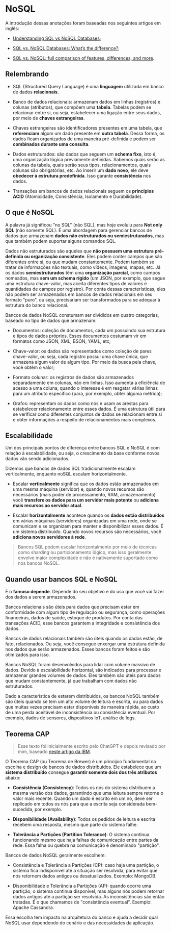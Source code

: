 # NoSQL

A introdução dessas anotações foram baseadas nos seguintes artigos em inglês:

- [Understanding SQL vs NoSQL Databases](https://www.mongodb.com/resources/basics/databases/nosql-explained/nosql-vs-sql);

- [SQL vs. NoSQL Databases: What’s the difference?](https://www.ibm.com/think/topics/sql-vs-nosql);

- [SQL vs. NoSQL: full comparison of features, differences, and more](https://www.testgorilla.com/blog/sql-vs-nosql/).

## Relembrando

- SQL (Structured Query Language) é uma **linguagem** utilizada em banco de dados **relacionais**.

- Banco de dados relacionais: armazenam dados em linhas (registros) e colunas (atributos), que compõem uma **tabela**. Tabelas podem se relacionar entre si, ou seja, estabelecer uma ligação entre seus dados, por meio de **chaves estrangeiras**.

- Chaves estrangeiras são identificadores presentes em uma tabela, que **referenciam** algum um dado presente em **outra tabela**. Dessa forma, os dados ficam organizados de uma maneira pré-definida e podem ser **combinados durante uma consulta**.

- Dados estruturados: são dados que seguem um **schema fixo**, isto é, uma organização lógica previamente definidas. Sabemos quais serão as colunas da tabela, quais serão seus tipos, relacionamentos, quais colunas são obrigatórias, etc. Ao inserir um **dado novo**, ele deve **obedecer à estrutura predefinida**. Isso garante **consistência** nos dados. 

- Transações em bancos de dados relacionais seguem os **princípios ACID** (Atomicidade, Consistência, Isolamento e Durabilidade).

## O que é NoSQL

A palavra já significou "no SQL" (não SQL), mas hoje evoluiu para **Not only SQL** (não somente SQL). É uma abordagem para gerenciar bancos de dados que armazenam **dados não estruturados ou semiestruturados**, mas que também podem suportar alguns comandos SQL.

Dados não estruturados são aqueles que **não possuem uma estrutura pré-definida ou organização consistente**. Eles podem conter campos que são diferentes entre si, ou que mudam constantemente. Podem também se tratar de informações não textuais, como vídeos, imagens, mapas, etc. Já os dados **semiestruturados** têm uma **organização parcial**, como campos nomeados, mas **sem um schema rígido** (um JSON, por exemplo, que segue uma estrutura chave-valor, mas aceita diferentes tipos de valores e quantidades de campos por registro). Por conta dessas características, eles não podem ser armazenados em bancos de dados relacionais em seu formato "puro", ou seja, precisariam ser transformados para se adequar à estrutura do banco relacional.

Bancos de dados NoSQL constumam ser divididos em quatro categorias, baseado no tipo de dados que armazenam:

- Documentos: coleção de documentos, cada um possuindo sua estrutura e tipos de dados próprios. Esses documentos costumam vir em formatos como JSON, XML, BSON, YAML, etc;

- Chave-valor: os dados são representados como coleção de pares chave-valor, ou seja, cada registro possui uma chave única, que armazena algum valor de algum tipo. Por meio da busca pela chave, você obtém o valor;

- Formato colunar: os registros de dados são armazenados separadamente em colunas, não em linhas. Isso aumenta a eficiência de acesso a uma coluna, quando o interesse é em resgatar várias linhas para um atributo específico (para, por exemplo, obter alguma métrica);

- Grafos: representam os dados como nós e usam as arestas para estabelecer relacionamento entre esses dados. É uma estrutura útil para se verificar como diferentes conjuntos de dados se relacionam entre si e obter informações a respeito de relacionamentos mais complexos.

## Escalabilidade

Um dos principais pontos de diferença entre bancos SQL e NoSQL é com relação à escalabilidade, ou seja, o crescimento da base conforme novos dados vão sendo adicionados. 

Dizemos que bancos de dados SQL tradicionalmente escalam verticalmente, enquanto noSQL escalam horizontalmente.

- Escalar **verticalmente** significa que os dados estão armazenados em uma mesma máquina (servidor) e, quando novos recursos são necessários (mais poder de processamento, RAM, armazenamento) você **transfere os dados para um servidor mais potente** ou **adiciona mais recursos ao servidor atual**. 

- Escalar **horizontalmente** acontece quando os **dados estão distribuídos** em várias máquinas (servidores) organizadas em uma rede, onde se comunicam e se organizam para manter e disponibilizar esses dados. É um sistema distribuído. Quando novos recursos são necessários, você **adiciona novos servidores à rede**.

> Bancos SQL podem escalar horizontalmente por meio de técnicas como sharding ou particionamento lógico, mas isso geralmente envolve maior complexidade e não é nativamente suportado como nos bancos NoSQL.

## Quando usar bancos SQL e NoSQL

É o **famoso depende**. Depende do seu objetivo e do uso que você vai fazer dos dados a serem armazenados.

Bancos relacionais são úteis para dados que precisam estar em conformidade com algum tipo de regulação ou segurança, como operações financeiras, dados de saúde, estoque de produtos. Por conta das transações ACID, esse bancos garantem a integridade e consistência dos dados. 

Bancos de dados relacionais também são úteis quando os dados estão, de fato, relacionados. Ou seja, você consegue enxergar uma estrutura definida nos dados que serão armazenados. Esses bancos foram feitos e são otimizados para isso.

Bancos NoSQL foram desenvolvidos para lidar com volume massivo de dados. Devido à escalabilidade horizontal, são indicados para processar e armazenar grandes volumes de dados. Eles também são úteis para dados que mudam constantemente, já que trabalham com dados não estruturados. 

Dado a característica de estarem distribuídos, os bancos NoSQL também são úteis quando se tem um alto volume de leitura e escrita, ou para dados que muitas vezes precisam estar disponíveis de maneira rápida, ao custo de uma perda aceitável de inconsistência ou consistência eventual. Por exemplo, dados de sensores, dispositivos IoT, análise de logs.

## Teorema CAP

> Esse texto foi inicialmente escrito pelo ChatGPT e depois revisado por mim, baseado [neste artigo da IBM](https://www.ibm.com/topics/cap-theorem).

O Teorema CAP (ou Teorema de Brewer) é um princípio fundamental na escolha e design de bancos de dados distribuídos. Ele estabelece que um **sistema distribuído** consegue **garantir somente dois dos três atributos** abaixo:

- **Consistência (Consistency)**: Todos os nós do sistema distribuem a mesma versão dos dados, garantindo que uma leitura sempre retorne o valor mais recente. Quando um dado é escrito em um nó, deve ser replicado em todos os nós para que a escrita seja considerada bem-sucedida, por exemplo.

- **Disponibilidade (Availability)**: Todos os pedidos de leitura e escrita recebem uma resposta, mesmo que parte do sistema falhe.

- **Tolerância a Partições (Partition Tolerance)**: O sistema continua funcionando mesmo que haja falhas de comunicação entre partes da rede. Essa falha ou quebra na comunicação é denominado "partição".

Bancos de dados NoSQL geralmente escolhem:

- Consistência e Tolerância a Partições (CP): caso haja uma partição, o sistema fica indisponível até a situação ser resolvida, para evitar que nós retornem dados antigos ou desatualizados. Exemplo: MongoDB.

- Disponibilidade e Tolerância a Partições (AP): quando ocorre uma partição, o sistema continua disponível, mas alguns nós podem retornar dados antigos até a partição ser resolvida. As inconsistências são então tratadas. É o que chamamos de "consistência eventual". Exemplo: Apache Cassandra.

Essa escolha tem impacto na arquitetura do banco e ajuda a decidir qual NoSQL usar dependendo do cenário e das necessidades da aplicação.